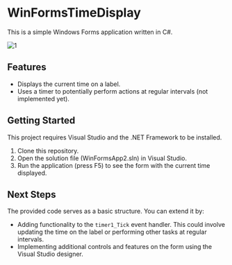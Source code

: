 # WinFormsTimeDisplay

This is a simple Windows Forms application written in C#.

![1](https://github.com/tharushikaDyayinna/WinFormsTimeDisplay/assets/102175958/8f3988c6-3ef1-4346-b9b9-bb0560574a77)

## Features

* Displays the current time on a label.
* Uses a timer to potentially perform actions at regular intervals (not implemented yet).

## Getting Started

This project requires Visual Studio and the .NET Framework to be installed.

1. Clone this repository.
2. Open the solution file (WinFormsApp2.sln) in Visual Studio.
3. Run the application (press F5) to see the form with the current time displayed.

## Next Steps

The provided code serves as a basic structure. You can extend it by:

* Adding functionality to the `timer1_Tick` event handler. This could involve updating the time on the label or performing other tasks at regular intervals.
* Implementing additional controls and features on the form using the Visual Studio designer.


